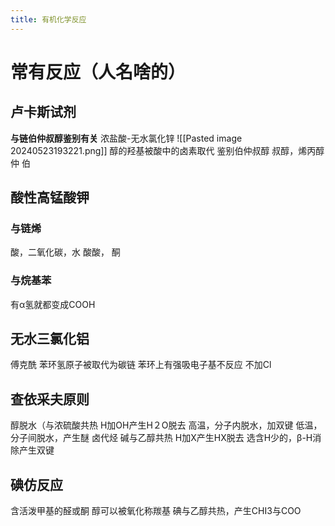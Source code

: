 ```yaml
---
title: 有机化学反应
---
```

# 常有反应（人名啥的）
## 卢卡斯试剂
**与链伯仲叔醇鉴别有关**
浓盐酸-无水氯化锌
![[Pasted image 20240523193221.png]]
醇的羟基被酸中的卤素取代
鉴别伯仲叔醇
叔醇，烯丙醇
仲
伯
## 酸性高锰酸钾
### 与链烯
酸，二氧化碳，水
酸酸，
酮
### 与烷基苯
有α氢就都变成COOH
## 无水三氯化铝
傅克酰
苯环氢原子被取代为碳链
苯环上有强吸电子基不反应
不加Cl
## 查依采夫原则
醇脱水（与浓硫酸共热
	H加OH产生H２O脱去
	高温，分子内脱水，加双键
	低温，分子间脱水，产生醚
卤代烃
	碱与乙醇共热
	H加X产生HX脱去
选含H少的，β-H消除产生双键
## 碘仿反应
含活泼甲基的醛或酮
醇可以被氧化称羰基
碘与乙醇共热，产生CHI3与COO